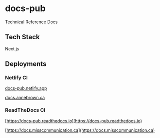 # docs-pub

Technical Reference Docs

## Tech Stack

Next.js

## Deployments

### Netlify CI

[docs-pub.netlify.app](https://docs-pub.netlify.app)

[docs.annebrown.ca](https://docs.annebrown.ca)

### ReadTheDocs CI

[https://docs-pub.readthedocs.io](https://docs-pub.readthedocs.io)

[https://docs.misscommunication.ca](https://docs.misscommunication.ca)
